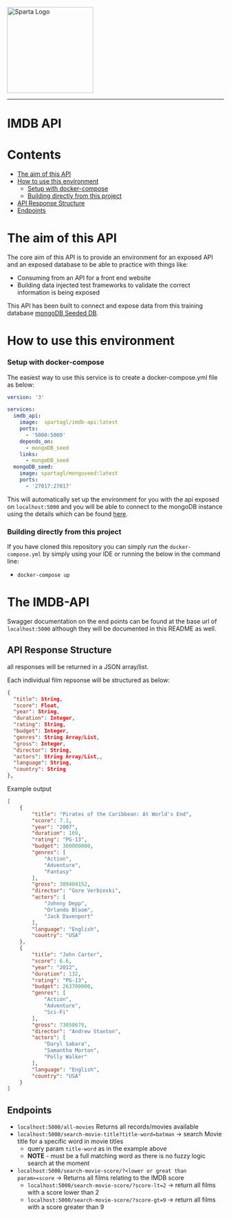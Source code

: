 <img src="https://boolerang.co.uk/wp-content/uploads/job-manager-uploads/company_logo/2018/04/SG-Logo-Black.png" alt="Sparta Logo" width="200"/>

---

# IMDB API

# Contents
* [The aim of this API](#the-aim-of-this-api)
* [How to use this environment](#how-to-use-this-environment)
  * [Setup with docker-compose](#setup-with-docker-compose)
  * [Building directly from this project](#building-directly-from-this-project)
* [API Response Structure](#api-response-structure)
* [Endpoints](#endpoints)



# The aim of this API

The core aim of this API is to provide an environment for an exposed API and an exposed database to be able to practice with things like:

* Consuming from an API for a front end website
* Building data injected test frameworks to validate  the correct information is being exposed

This API has been built to connect and expose data from this training database [mongoDB Seeded DB](https://github.com/spartaglobal/docker_playground/tree/master/environments/databases/mongoseed).

# How to use this environment

### Setup with docker-compose
The easiest way to use this service is to create a docker-compose.yml file as below:

```yaml
version: '3'

services:
  imdb_api:
    image:  spartagl/imdb-api:latest
    ports:
      - '5000:5000'
    depends_on:
      - mongoDB_seed
    links:
      - mongoDB_seed
  mongoDB_seed:
    image: spartagl/mongoseed:latest
    ports:
      - '27017:27017'
```

This will automatically set up the environment for you with the api exposed on `localhost:5000` and you will be able to connect to the mongoDB instance using the details which can be found [here](https://github.com/spartaglobal/docker_playground/tree/master/environments/databases/mongoseed).

### Building directly from this project

If you have cloned this repository you can simply run the `docker-compose.yml` by simply using your IDE or running the below in the command line:

* `docker-compose up`

# The IMDB-API

Swagger documentation on the end points can be found at the base url of `localhost:5000` although they will be documented in this README as well.

## API Response Structure
all responses will be returned in a JSON array/list.

Each individual film repsonse will be structured as below:

```json
{
  "title": String,
  "score": Float,
  "year": String,
  "duration": Integer,
  "rating": String,
  "budget": Integer,
  "genres": String Array/List,
  "gross": Integer,
  "director": String,
  "actors": String Array/List,,
  "language": String,
  "country": String
},
```
Example output

```json
[
    {
        "title": "Pirates of the Caribbean: At World's End",
        "score": 7.1,
        "year": "2007",
        "duration": 169,
        "rating": "PG-13",
        "budget": 300000000,
        "genres": [
            "Action",
            "Adventure",
            "Fantasy"
        ],
        "gross": 309404152,
        "director": "Gore Verbinski",
        "actors": [
            "Johnny Depp",
            "Orlando Bloom",
            "Jack Davenport"
        ],
        "language": "English",
        "country": "USA"
    },
    {
        "title": "John Carter",
        "score": 6.6,
        "year": "2012",
        "duration": 132,
        "rating": "PG-13",
        "budget": 263700000,
        "genres": [
            "Action",
            "Adventure",
            "Sci-Fi"
        ],
        "gross": 73058679,
        "director": "Andrew Stanton",
        "actors": [
            "Daryl Sabara",
            "Samantha Morton",
            "Polly Walker"
        ],
        "language": "English",
        "country": "USA"
    }
]
```


## Endpoints
* `localhost:5000/all-movies` Returns all records/movies available
* `localhost:5000/search-movie-title?title-word=batman` -> search Movie title for a specific word in movie titles
  * query param `title-word` as in the example above
  * **NOTE** - must be a full matching word as there is no fuzzy logic search at the moment
* `localhost:5000/search-movie-score/?<lower or great than param>=score` -> Returns all films relating to the IMDB score
  * `localhost:5000/search-movie-score/?score-lt=2` -> return all films with a score lower than 2
  * `localhost:5000/search-movie-score/?score-gt=9` -> return all films with a score greater than 9




